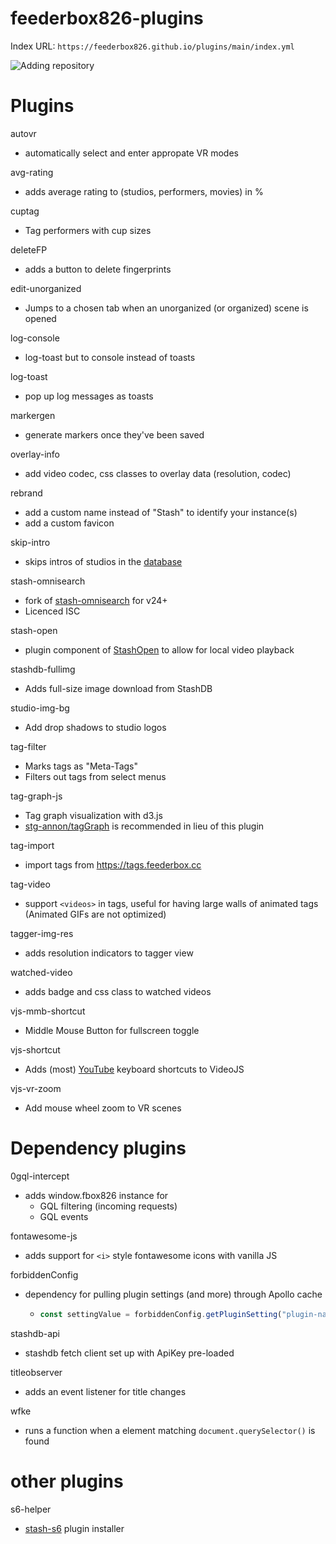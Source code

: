 # feederbox826-plugins

Index URL: `https://feederbox826.github.io/plugins/main/index.yml`

![Adding repository](docs/add-plugins.png)

# Plugins
autovr
- automatically select and enter appropate VR modes

avg-rating
- adds average rating to (studios, performers, movies) in %

cuptag
- Tag performers with cup sizes

deleteFP
- adds a button to delete fingerprints

edit-unorganized
- Jumps to a chosen tab when an unorganized (or organized) scene is opened

log-console
- log-toast but to console instead of toasts

log-toast
- pop up log messages as toasts

markergen
- generate markers once they've been saved

overlay-info
- add video codec, css classes to overlay data (resolution, codec)

rebrand
- add a custom name instead of "Stash" to identify your instance(s)
- add a custom favicon

skip-intro
- skips intros of studios in the [database](https://github.com/feederbox826/stash-skip-intro)

stash-omnisearch
- fork of [stash-omnisearch](https://github.com/hozaywut/stash-omnisearch) for v24+
- Licenced ISC

stash-open
- plugin component of [StashOpen](https://github.com/feederbox826/StashOpen) to allow for local video playback

stashdb-fullimg
- Adds full-size image download from StashDB

studio-img-bg
- Add drop shadows to studio logos

tag-filter
- Marks tags as "Meta-Tags"
- Filters out tags from select menus

tag-graph-js
- Tag graph visualization with d3.js
- [stg-annon/tagGraph](https://github.com/stg-annon/StashScripts/tree/main/plugins/tagGraph) is recommended in lieu of this plugin

tag-import
- import tags from https://tags.feederbox.cc

tag-video
- support `<videos>` in tags, useful for having large walls of animated tags (Animated GIFs are not optimized)

tagger-img-res
- adds resolution indicators to tagger view

watched-video
- adds badge and css class to watched videos

vjs-mmb-shortcut
- Middle Mouse Button for fullscreen toggle

vjs-shortcut
- Adds (most) [YouTube](https://support.google.com/youtube/answer/7631406) keyboard shortcuts to VideoJS

vjs-vr-zoom
- Add mouse wheel zoom to VR scenes

# Dependency plugins
0gql-intercept
- adds window.fbox826 instance for
  - GQL filtering (incoming requests)
  - GQL events

fontawesome-js
- adds support for `<i>` style fontawesome icons with vanilla JS

forbiddenConfig
- dependency for pulling plugin settings (and more) through Apollo cache
  - ```js
    const settingValue = forbiddenConfig.getPluginSetting("plugin-name", "setting-name", "fallback")
    ```

stashdb-api
- stashdb fetch client set up with ApiKey pre-loaded

titleobserver
- adds an event listener for title changes

wfke
- runs a function when a element matching `document.querySelector()` is found

# other plugins
s6-helper
- [stash-s6](https://github.com/feederbox826/stash-s6) plugin installer